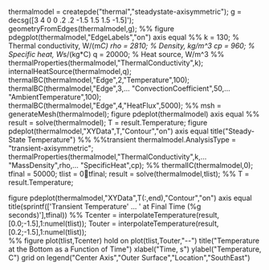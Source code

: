 thermalmodel = createpde("thermal","steadystate-axisymmetric");
g = decsg([3 4 0 0 .2 .2 -1.5 1.5 1.5 -1.5]');
geometryFromEdges(thermalmodel,g);
%% 
figure
pdegplot(thermalmodel,"EdgeLabels","on")
axis equal
%% 
k = 130; % Thermal conductivity, W/(m*C)
rho = 2810; % Density, kg/m^3
cp = 960; % Specific heat, W*s/(kg*C)
q = 20000; % Heat source, W/m^3
%% 
thermalProperties(thermalmodel,"ThermalConductivity",k);
internalHeatSource(thermalmodel,q);
thermalBC(thermalmodel,"Edge",2,"Temperature",100);
thermalBC(thermalmodel,"Edge",3,...
                       "ConvectionCoefficient",50,...
                       "AmbientTemperature",100);
thermalBC(thermalmodel,"Edge",4,"HeatFlux",5000);
%% 
msh = generateMesh(thermalmodel);
figure
pdeplot(thermalmodel)
axis equal
%% 
result = solve(thermalmodel);
T = result.Temperature;
figure
pdeplot(thermalmodel,"XYData",T,"Contour","on")
axis equal
title("Steady-State Temperature")
%%
%%transient
thermalmodel.AnalysisType = "transient-axisymmetric";
thermalProperties(thermalmodel,"ThermalConductivity",k,...
                               "MassDensity",rho,...
                               "SpecificHeat",cp);
%% 
thermalIC(thermalmodel,0);
tfinal = 50000;
tlist = 0:100:tfinal;
result = solve(thermalmodel,tlist);
%% 
T = result.Temperature;

figure 
pdeplot(thermalmodel,"XYData",T(:,end),"Contour","on")
axis equal
title(sprintf(['Transient Temperature' ...
               ' at Final Time (%g seconds)'],tfinal))
               %% 
Tcenter = interpolateTemperature(result,[0.0;-1.5],1:numel(tlist));
Touter = interpolateTemperature(result,[0.2;-1.5],1:numel(tlist));               
%% 
figure
plot(tlist,Tcenter)
hold on
plot(tlist,Touter,"--")
title("Temperature at the Bottom as a Function of Time")
xlabel("Time, s")
ylabel("Temperature, C")
grid on
legend("Center Axis","Outer Surface","Location","SouthEast")
